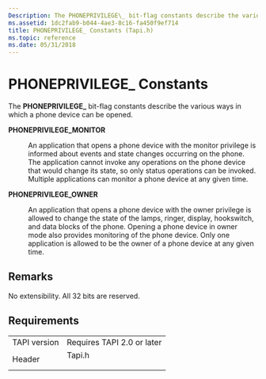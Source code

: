 ```yaml
---
Description: The PHONEPRIVILEGE\_ bit-flag constants describe the various ways in which a phone device can be opened.
ms.assetid: 1dc2fab9-b044-4ae3-8c16-fa450f9ef714
title: PHONEPRIVILEGE_ Constants (Tapi.h)
ms.topic: reference
ms.date: 05/31/2018
---
```


# PHONEPRIVILEGE\_ Constants

The **PHONEPRIVILEGE\_** bit-flag constants describe the various ways in which a phone device can be opened.

<dl> <dt>

<span id="PHONEPRIVILEGE_MONITOR"></span><span id="phoneprivilege_monitor"></span>**PHONEPRIVILEGE\_MONITOR**
</dt> <dd> <dl> <dt>



An application that opens a phone device with the monitor privilege is informed about events and state changes occurring on the phone. The application cannot invoke any operations on the phone device that would change its state, so only status operations can be invoked. Multiple applications can monitor a phone device at any given time.


</dt> </dl> </dd> <dt>

<span id="PHONEPRIVILEGE_OWNER"></span><span id="phoneprivilege_owner"></span>**PHONEPRIVILEGE\_OWNER**
</dt> <dd> <dl> <dt>



An application that opens a phone device with the owner privilege is allowed to change the state of the lamps, ringer, display, hookswitch, and data blocks of the phone. Opening a phone device in owner mode also provides monitoring of the phone device. Only one application is allowed to be the owner of a phone device at any given time.


</dt> </dl> </dd> </dl>

## Remarks

No extensibility. All 32 bits are reserved.

## Requirements



|                         |                                                                                   |
|-------------------------|-----------------------------------------------------------------------------------|
| TAPI version<br/> | Requires TAPI 2.0 or later<br/>                                             |
| Header<br/>       | <dl> <dt>Tapi.h</dt> </dl> |



 

 




